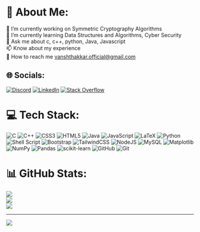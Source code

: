 # 💫 About Me:
🔭 I’m currently working on Symmetric Cryptography Algorithms<br>
🌱 I’m currently learning Data Structures and Algorithms, Cyber Security <br>
💬 Ask me about c, c++, python, Java, Javascript<br>
📫 Know about my experience <br>
📄 How to reach me vanshthakkar.official@gmail.com


## 🌐 Socials:
[![Discord](https://img.shields.io/badge/Discord-%237289DA.svg?logo=discord&logoColor=white)](https://discord.gg/vansh.30) 
[![LinkedIn](https://img.shields.io/badge/LinkedIn-%230077B5.svg?logo=linkedin&logoColor=white)](https://linkedin.com/in/vansh--thakkar) 
[![Stack Overflow](https://img.shields.io/badge/-Stackoverflow-FE7A16?logo=stack-overflow&logoColor=white)](https://stackoverflow.com/users/27277405) 

# 💻 Tech Stack:
![C](https://img.shields.io/badge/c-%2300599C.svg?style=for-the-badge&logo=c&logoColor=white) 
![C++](https://img.shields.io/badge/c++-%2300599C.svg?style=for-the-badge&logo=c%2B%2B&logoColor=white) 
![CSS3](https://img.shields.io/badge/css3-%231572B6.svg?style=for-the-badge&logo=css3&logoColor=white) 
![HTML5](https://img.shields.io/badge/html5-%23E34F26.svg?style=for-the-badge&logo=html5&logoColor=white) 
![Java](https://img.shields.io/badge/java-%23ED8B00.svg?style=for-the-badge&logo=openjdk&logoColor=white) 
![JavaScript](https://img.shields.io/badge/javascript-%23323330.svg?style=for-the-badge&logo=javascript&logoColor=%23F7DF1E) 
![LaTeX](https://img.shields.io/badge/latex-%23008080.svg?style=for-the-badge&logo=latex&logoColor=white) 
![Python](https://img.shields.io/badge/python-3670A0?style=for-the-badge&logo=python&logoColor=ffdd54) 
![Shell Script](https://img.shields.io/badge/shell_script-%23121011.svg?style=for-the-badge&logo=gnu-bash&logoColor=white) 
![Bootstrap](https://img.shields.io/badge/bootstrap-%238511FA.svg?style=for-the-badge&logo=bootstrap&logoColor=white) 
![TailwindCSS](https://img.shields.io/badge/tailwindcss-%2338B2AC.svg?style=for-the-badge&logo=tailwind-css&logoColor=white) 
![NodeJS](https://img.shields.io/badge/node.js-6DA55F?style=for-the-badge&logo=node.js&logoColor=white) 
![MySQL](https://img.shields.io/badge/mysql-4479A1.svg?style=for-the-badge&logo=mysql&logoColor=white) 
![Matplotlib](https://img.shields.io/badge/Matplotlib-%23ffffff.svg?style=for-the-badge&logo=Matplotlib&logoColor=black) 
![NumPy](https://img.shields.io/badge/numpy-%23013243.svg?style=for-the-badge&logo=numpy&logoColor=white) 
![Pandas](https://img.shields.io/badge/pandas-%23150458.svg?style=for-the-badge&logo=pandas&logoColor=white) 
![scikit-learn](https://img.shields.io/badge/scikit--learn-%23F7931E.svg?style=for-the-badge&logo=scikit-learn&logoColor=white) 
![GitHub](https://img.shields.io/badge/github-%23121011.svg?style=for-the-badge&logo=github&logoColor=white) 
![Git](https://img.shields.io/badge/git-%23F05033.svg?style=for-the-badge&logo=git&logoColor=white)
# 📊 GitHub Stats:
![](https://github-readme-stats.vercel.app/api?username=VanshThakkar30&theme=radical&hide_border=false&include_all_commits=false&count_private=true)<br/>
![](https://github-readme-streak-stats.herokuapp.com/?user=VanshThakkar30&theme=radical&hide_border=false)<br/>
![](https://github-readme-stats.vercel.app/api/top-langs/?username=VanshThakkar30&theme=radical&hide_border=false&include_all_commits=false&count_private=true&layout=compact)

---
[![](https://visitcount.itsvg.in/api?id=VanshThakkar30&icon=0&color=0)](https://visitcount.itsvg.in)

<!-- Proudly created with GPRM ( https://gprm.itsvg.in ) -->
